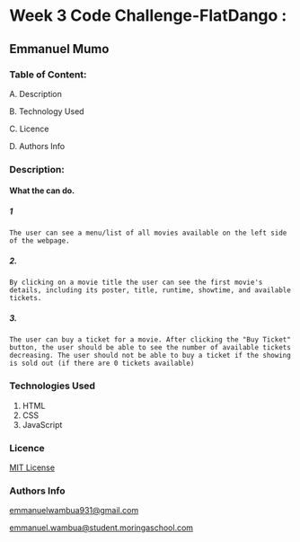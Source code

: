 # Week 3 Code Challenge-FlatDango :

## Emmanuel Mumo


### Table of Content:

A. Description

B. Technology Used

C. Licence

D. Authors Info


### Description:

#### What the can do.

##### 1

    The user can see a menu/list of all movies available on the left side of the webpage.


##### 2.

    By clicking on a movie title the user can see the first movie's details, including its poster, title, runtime, showtime, and available tickets.



##### 3.

    The user can buy a ticket for a movie. After clicking the "Buy Ticket" button, the user should be able to see the number of available tickets decreasing. The user should not be able to buy a ticket if the showing is sold out (if there are 0 tickets available)




### Technologies Used
1. HTML
2. CSS
3. JavaScript




### Licence

[MIT License](https://github.com/ewambua/WK-3-Code-Challenge-FlatDango/blob/main/LICENSE)


### Authors Info

emmanuelwambua931@gmail.com

emmanuel.wambua@student.moringaschool.com
